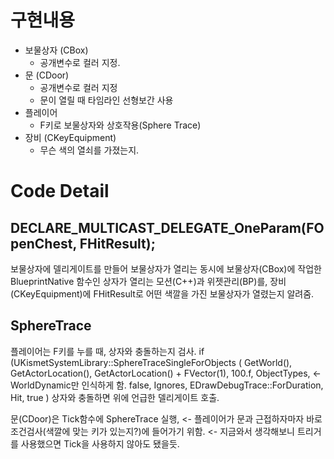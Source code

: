 # 구현내용
- 보물상자 (CBox)
  - 공개변수로 컬러 지정.
- 문 (CDoor)
  - 공개변수로 컬러 지정
  - 문이 열릴 때 타임라인 선형보간 사용
- 플레이어
  - F키로 보물상자와 상호작용(Sphere Trace)
- 장비 (CKeyEquipment)
  - 무슨 색의 열쇠를 가졌는지.

# Code Detail
## DECLARE_MULTICAST_DELEGATE_OneParam(FOpenChest, FHitResult);
보물상자에 델리게이트를 만들어 보물상자가 열리는 동시에
보물상자(CBox)에 작업한 BlueprintNative 함수인 상자가 열리는 모션(C++)과 위젯관리(BP)를,
장비(CKeyEquipment)에 FHitResult로 어떤 색깔을 가진 보물상자가 열렸는지 알려줌.

## SphereTrace
플레이어는 F키를 누를 때, 상자와 충돌하는지 검사.
if (UKismetSystemLibrary::SphereTraceSingleForObjects
	(
		GetWorld(),
		GetActorLocation(),
		GetActorLocation() + FVector(1),
		100.f,
		ObjectTypes, <- WorldDynamic만 인식하게 함.
		false,
		Ignores,
		EDrawDebugTrace::ForDuration,
		Hit,
		true
	)
상자와 충돌하면 위에 언급한 델리게이트 호출.

문(CDoor)은 Tick함수에 SphereTrace 실행, <- 플레이어가 문과 근접하자마자 바로 조건검사(색깔에 맞는 키가 있는지?)에 들어가기 위함.
<- 지금와서 생각해보니 트리거를 사용했으면 Tick을 사용하지 않아도 됐을듯.
